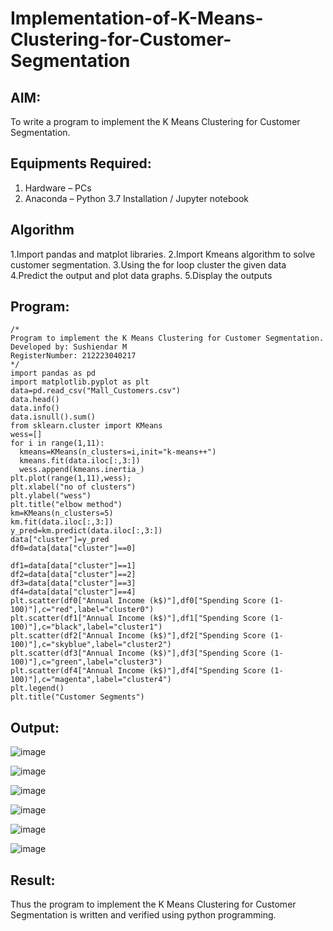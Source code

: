 # Implementation-of-K-Means-Clustering-for-Customer-Segmentation

## AIM:
To write a program to implement the K Means Clustering for Customer Segmentation.

## Equipments Required:
1. Hardware – PCs
2. Anaconda – Python 3.7 Installation / Jupyter notebook

## Algorithm
1.Import pandas and matplot libraries.
2.Import Kmeans algorithm to solve customer segmentation.
3.Using the for loop cluster the given data
4.Predict the output and plot data graphs.
5.Display the outputs


## Program:
```
/*
Program to implement the K Means Clustering for Customer Segmentation.
Developed by: Sushiendar M
RegisterNumber: 212223040217
*/
import pandas as pd
import matplotlib.pyplot as plt
data=pd.read_csv("Mall_Customers.csv")
data.head()
data.info()
data.isnull().sum()
from sklearn.cluster import KMeans
wess=[]
for i in range(1,11):
  kmeans=KMeans(n_clusters=i,init="k-means++")
  kmeans.fit(data.iloc[:,3:])
  wess.append(kmeans.inertia_)
plt.plot(range(1,11),wess);
plt.xlabel("no of clusters")
plt.ylabel("wess")
plt.title("elbow method")
km=KMeans(n_clusters=5)
km.fit(data.iloc[:,3:])
y_pred=km.predict(data.iloc[:,3:])
data["cluster"]=y_pred
df0=data[data["cluster"]==0]

df1=data[data["cluster"]==1]
df2=data[data["cluster"]==2]
df3=data[data["cluster"]==3]
df4=data[data["cluster"]==4]
plt.scatter(df0["Annual Income (k$)"],df0["Spending Score (1-100)"],c="red",label="cluster0")
plt.scatter(df1["Annual Income (k$)"],df1["Spending Score (1-100)"],c="black",label="cluster1")
plt.scatter(df2["Annual Income (k$)"],df2["Spending Score (1-100)"],c="skyblue",label="cluster2")
plt.scatter(df3["Annual Income (k$)"],df3["Spending Score (1-100)"],c="green",label="cluster3")
plt.scatter(df4["Annual Income (k$)"],df4["Spending Score (1-100)"],c="magenta",label="cluster4")
plt.legend()
plt.title("Customer Segments")
```

## Output:
![image](https://github.com/user-attachments/assets/c358e71d-2994-4154-b901-3b7d4db6e70e)

![image](https://github.com/user-attachments/assets/297a07f5-326b-422f-bb9c-d6e9768d3701)

![image](https://github.com/user-attachments/assets/8692bb8b-6b2d-4f5a-8e7e-f17104a6ca74)

![image](https://github.com/user-attachments/assets/ee23606a-2af3-4271-a44e-b09f8d224c54)

![image](https://github.com/user-attachments/assets/9375102c-b36b-478c-815c-3c7a59532157)

![image](https://github.com/user-attachments/assets/bc18ed26-011b-4224-971e-715c93703ca5)


## Result:
Thus the program to implement the K Means Clustering for Customer Segmentation is written and verified using python programming.
